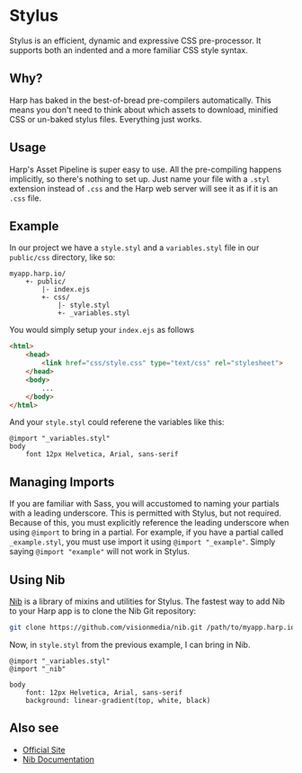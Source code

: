 # Stylus

Stylus is an efficient, dynamic and expressive CSS pre-processor. It supports both an indented and a more familiar CSS style syntax.

## Why?

Harp has baked in the best-of-bread pre-compilers automatically. This means you don't need to think about which assets to download, minified CSS or un-baked stylus files. Everything just works.

## Usage

Harp's Asset Pipeline is super easy to use. All the pre-compiling happens implicitly, so there's nothing to set up. Just name your file with a `.styl` extension instead of `.css` and the Harp web server will see it as if it is an `.css` file.

## Example

In our project we have a `style.styl` and a `variables.styl` file in our `public/css` directory, like so:

```
myapp.harp.io/
    +- public/
        |- index.ejs
        +- css/
            |- style.styl     
            +- _variables.styl 
```

You would simply setup your `index.ejs` as follows

```html
<html>
	<head>
		<link href="css/style.css" type="text/css" rel="stylesheet">
	</head>
	<body>
		...
	</body>
</html>	
```

And your `style.styl` could referene the variables like this:

```stylus
@import "_variables.styl"
body
	font 12px Helvetica, Arial, sans-serif
```

## Managing Imports

If you are familiar with Sass, you will accustomed to naming your partials with a leading underscore. This is permitted with Stylus, but not required. Because of this, you must explicitly reference the leading underscore when using `@import` to bring in a partial. For example, if you have a partial called `_example.styl`, you must use import it using `@import "_example"`. Simply saying `@import "example"` will not work in Stylus.

## Using Nib

[Nib](http://visionmedia.github.io/nib/) is a library of mixins and utilities for Stylus. The fastest way to add Nib to your Harp app is to clone the Nib Git repository:

```sh
git clone https://github.com/visionmedia/nib.git /path/to/myapp.harp.io/public/css/_nib
```

Now, in `style.styl` from the previous example, I can bring in Nib.

```stylus
@import "_variables.styl"
@import "_nib"

body
    font: 12px Helvetica, Arial, sans-serif
    background: linear-gradient(top, white, black)
```

## Also see
- [Official Site](http://learnboost.github.io/stylus/)
- [Nib Documentation](http://visionmedia.github.io/nib/)
